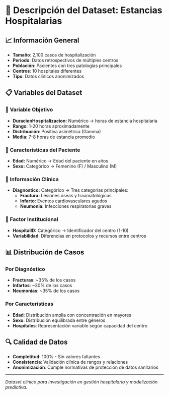 # 💾 Descripción del Dataset: Estancias Hospitalarias

## 📈 Información General
- **Tamaño**: 2,100 casos de hospitalización
- **Período**: Datos retrospectivos de múltiples centros
- **Población**: Pacientes con tres patologías principales
- **Centros**: 10 hospitales diferentes
- **Tipo**: Datos clínicos anonimizados

## 📋 Variables del Dataset

### 🎯 **Variable Objetivo**
- **DuracionHospitalizacion:** Numérico → horas de estancia hospitalaria
- **Rango**: 1-20 horas aproximadamente
- **Distribución**: Positiva asimétrica (Gamma)
- **Media**: 7-8 horas de estancia promedio

### 👤 **Características del Paciente**
- **Edad:** Numérico → Edad del paciente en años
- **Sexo:** Categórico → Femenino (F) / Masculino (M)

### 🏥 **Información Clínica**
- **Diagnostico:** Categórico → Tres categorías principales:
  - **Fractura:** Lesiones óseas y traumatológicas
  - **Infarto:** Eventos cardiovasculares agudos  
  - **Neumonia:** Infecciones respiratorias graves

### 🏢 **Factor Institucional**
- **HospitalID:** Categórico → Identificador del centro (1-10)
- **Variabilidad**: Diferencias en protocolos y recursos entre centros

## 📊 **Distribución de Casos**

### Por Diagnóstico
- **Fracturas**: ~35% de los casos
- **Infartos**: ~30% de los casos  
- **Neumonías**: ~35% de los casos

### Por Características
- **Edad**: Distribución amplia con concentración en mayores
- **Sexo**: Distribución equilibrada entre géneros
- **Hospitales**: Representación variable según capacidad del centro

## 🔍 **Calidad de Datos**
- **Completitud**: 100% - Sin valores faltantes
- **Consistencia**: Validación clínica de rangos y relaciones
- **Anonimización**: Cumple normativas de protección de datos sanitarios

---
*Dataset clínico para investigación en gestión hospitalaria y modelización predictiva.*
